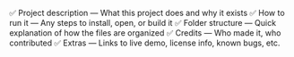 ✅ Project description — What this project does and why it exists
✅ How to run it — Any steps to install, open, or build it
✅ Folder structure — Quick explanation of how the files are organized
✅ Credits — Who made it, who contributed
✅ Extras — Links to live demo, license info, known bugs, etc.